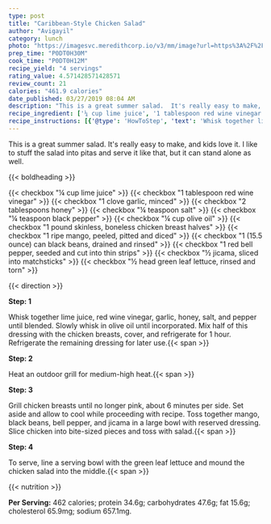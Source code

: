 ```yaml
---
type: post
title: "Caribbean-Style Chicken Salad"
author: "Avigayil"
category: lunch
photo: "https://imagesvc.meredithcorp.io/v3/mm/image?url=https%3A%2F%2Fimages.media-allrecipes.com%2Fuserphotos%2F343891.jpg"
prep_time: "P0DT0H30M"
cook_time: "P0DT0H12M"
recipe_yield: "4 servings"
rating_value: 4.571428571428571
review_count: 21
calories: "461.9 calories"
date_published: 03/27/2019 08:04 AM
description: "This is a great summer salad.  It's really easy to make, and kids love it. I like to stuff the salad into pitas and serve it like that, but it can stand alone as well."
recipe_ingredient: ['¼ cup lime juice', '1 tablespoon red wine vinegar', '1 clove garlic, minced', '2 tablespoons honey', '¼ teaspoon salt', '¼ teaspoon black pepper', '¼ cup olive oil', '1 pound skinless, boneless chicken breast halves', '1 ripe mango, peeled, pitted and diced', '1 (15.5 ounce) can black beans, drained and rinsed', '1 red bell pepper, seeded and cut into thin strips', '½ jicama, sliced into matchsticks', '½ head green leaf lettuce, rinsed and torn']
recipe_instructions: [{'@type': 'HowToStep', 'text': 'Whisk together lime juice, red wine vinegar, garlic, honey, salt, and pepper until blended. Slowly whisk in olive oil until incorporated. Mix half of this dressing with the chicken breasts, cover, and refrigerate for 1 hour. Refrigerate the remaining dressing for later use.\n'}, {'@type': 'HowToStep', 'text': 'Heat an outdoor grill for medium-high heat.\n'}, {'@type': 'HowToStep', 'text': 'Grill chicken breasts until no longer pink, about 6 minutes per side. Set aside and allow to cool while proceeding with recipe. Toss together mango, black beans, bell pepper, and jicama in a large bowl with reserved dressing. Slice chicken into bite-sized pieces and toss with salad.\n'}, {'@type': 'HowToStep', 'text': 'To serve, line a serving bowl with the green leaf lettuce and mound the chicken salad into the middle.\n'}]
---
```


This is a great summer salad.  It's really easy to make, and kids love it. I like to stuff the salad into pitas and serve it like that, but it can stand alone as well. 

{{< boldheading >}}

{{< checkbox "¼ cup lime juice" >}}
{{< checkbox "1 tablespoon red wine vinegar" >}}
{{< checkbox "1 clove garlic, minced" >}}
{{< checkbox "2 tablespoons honey" >}}
{{< checkbox "¼ teaspoon salt" >}}
{{< checkbox "¼ teaspoon black pepper" >}}
{{< checkbox "¼ cup olive oil" >}}
{{< checkbox "1 pound skinless, boneless chicken breast halves" >}}
{{< checkbox "1  ripe mango, peeled, pitted and diced" >}}
{{< checkbox "1 (15.5 ounce) can black beans, drained and rinsed" >}}
{{< checkbox "1  red bell pepper, seeded and cut into thin strips" >}}
{{< checkbox "½  jicama, sliced into matchsticks" >}}
{{< checkbox "½ head green leaf lettuce, rinsed and torn" >}}


{{< direction >}}

**Step: 1**

Whisk together lime juice, red wine vinegar, garlic, honey, salt, and pepper until blended. Slowly whisk in olive oil until incorporated. Mix half of this dressing with the chicken breasts, cover, and refrigerate for 1 hour. Refrigerate the remaining dressing for later use.{{< span >}}

**Step: 2**

Heat an outdoor grill for medium-high heat.{{< span >}}

**Step: 3**

Grill chicken breasts until no longer pink, about 6 minutes per side. Set aside and allow to cool while proceeding with recipe. Toss together mango, black beans, bell pepper, and jicama in a large bowl with reserved dressing. Slice chicken into bite-sized pieces and toss with salad.{{< span >}}

**Step: 4**

To serve, line a serving bowl with the green leaf lettuce and mound the chicken salad into the middle.{{< span >}}

{{< nutrition >}}

**Per Serving:** 462 calories; protein 34.6g; carbohydrates 47.6g; fat 15.6g; cholesterol 65.9mg; sodium 657.1mg.